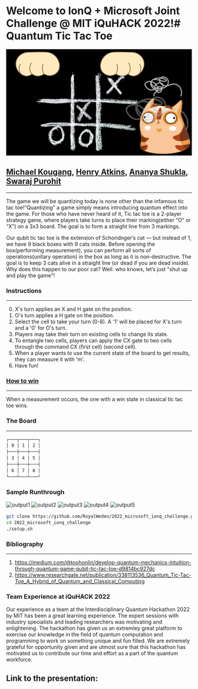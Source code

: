 # Welcome to IonQ + Microsoft Joint Challenge @ MIT iQuHACK 2022!# Quantum Tic Tac Toe

![](Assets/Header.jpg)

[Michael Kougang](https://github.com/RoyalWeden), [Henry Atkins](https://github.com/henry-dev-atkins), [Ananya Shukla](https://github.com/ShuklaAnanya), [Swaraj Purohit](https://github.com/anomius)
-------------------------------------------------------------

****

The game we will be quantizing today is none other than the infamous tic tac toe!“Quantizing” a game simply means introducing quantum effect into the game. 
For those who have never heard of it, Tic tac toe is a 2-player strategy game, where players take turns to place their marking(either “O” or “X”) on a 3x3 board. The goal is to form a straight line from 3 markings.

Our qubit tic tac toe is the extension of Schoridnger’s cat — but instead of 1, we have 9 black boxes with 9 cats inside. Before opening the box(performing measurement), you can perform all sorts of operations(unitary operation) in the box as long as it is non-destructive. The goal is to keep 3 cats alive in a straight line (or dead if you are dead inside). Why does this happen to our poor cat? Well. who knows, let’s just "shut up and play the game"!

### Instructions
----------------------------------------------------
0. X's turn applies an X and H gate on the
   position.
1. O's turn applies a H gate on the position.
2. Select the cell to take your turn (0-8). A '1'
   will be placed for X's turn and a '0' for O's
   turn.
3. Players may take their turn on existing cells
   to change its state.
4. To entangle two cells, players can apply the
   CX gate to two cells through the command
   CX (first cell) (second cell).
5. When a player wants to use the current state
   of the board to get results, they can measure it
   with 'm'.
6. Have fun!

### <u>How to win</u>
----------------------------------------------------

When a measurement occurs, the one with a win state in classical tic tac toe wins.

###  The Board
----------------------------------------------------

``` bash
┌───┬───┬───┐
│ 0 │ 1 │ 2 │
├───┼───┼───┤
│ 3 │ 4 │ 5 │
├───┼───┼───┤
│ 6 │ 7 │ 8 │
└───┴───┴───┘
```


### Sample Runthrough
![output1](https://user-images.githubusercontent.com/98439884/151698210-b056e381-efc5-45c0-8050-2ac67d797072.jpg)
![output2](https://user-images.githubusercontent.com/98439884/151698223-23ecd482-aa39-4204-86fa-f82983f386e8.jpg)
![output3](https://user-images.githubusercontent.com/98439884/151698233-06060373-ab7d-4ff9-9b31-27db4562fe03.jpg)
![output4](https://user-images.githubusercontent.com/98439884/151698239-353c9e60-e4b6-4f98-90d4-f40117abe4f7.jpg)
![output5](https://user-images.githubusercontent.com/98439884/151698242-9c9e1a85-64d1-4634-9a06-f96d14f4fe17.jpg)


``` bash
git clone https://github.com/RoyalWeden/2022_microsoft_ionq_challenge.git
cd 2022_microsoft_ionq_challenge
./setup.sh
```

### Bibliography
----------------------------------------------------

1) https://medium.com/@toohonlin/develop-quantum-mechanics-intuition-through-quantum-game-qubit-tic-tac-toe-d9814bc927dc
2) https://www.researchgate.net/publication/338113536_Quantum_Tic-Tac-Toe_A_Hybrid_of_Quantum_and_Classical_Computing

### Team Experience at iQuHACK 2022
Our experience as a team at the Interdisciplinary Quantum Hackathon 2022 by MIT has been a great learning experience. The expert sessions with industry specialists and leading researchers was motivating and enlightening. The hackathon has given us an extremley great platform to exercise our knowledge in the field of quantum computation and programming to work on something unique and fun filled. We are extremely grateful for opportunity given and are utmost sure that this hackathon has motivated us to contribute our time and effort as a part of the quantum workforce.

## Link to the presentation:
